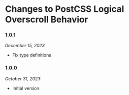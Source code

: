 # Changes to PostCSS Logical Overscroll Behavior

### 1.0.1

_December 15, 2023_

- Fix type definitions

### 1.0.0

_October 31, 2023_

- Initial version
